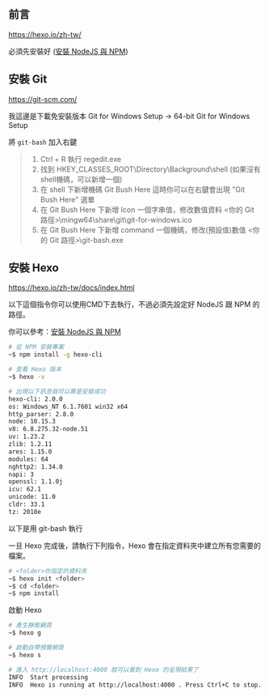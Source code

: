 ﻿## 前言

https://hexo.io/zh-tw/

必須先安裝好 ([安裝 NodeJS 與 NPM](cygwin/cygwin.md#安裝-nodejs-與-npm "安裝 NodeJS 與 NPM"))

## 安裝 Git

https://git-scm.com/

我這邊是下載免安裝版本 Git for Windows Setup -> 64-bit Git for Windows Setup

將 `git-bash` 加入右鍵

>1. Ctrl + R 執行 regedit.exe
>2. 找到 HKEY_CLASSES_ROOT\Directory\Background\shell (如果沒有shell機碼，可以新增一個)
>3. 在 shell 下新增機碼 Git Bush Here 這時你可以在右鍵會出現 "Git Bush Here" 選單
>4. 在 Git Bush Here 下新增 Icon 一個字串值，修改數值資料 \<你的 Git 路徑\>\mingw64\share\git\git-for-windows.ico
>5. 在 Git Bush Here 下新增 command 一個機碼，修改(預設值)數值 \<你的 Git 路徑\>\git-bash.exe

## 安裝 Hexo

https://hexo.io/zh-tw/docs/index.html

以下這個指令你可以使用CMD下去執行，不過必須先設定好 NodeJS 跟 NPM 的路徑。

你可以參考：[安裝 NodeJS 與 NPM](cygwin/cygwin.md#安裝-nodejs-與-npm "安裝 NodeJS 與 NPM")

```bash
# 從 NPM 安裝專案
~$ npm install -g hexo-cli

# 查看 Hexo 版本
~$ hexo -v

# 出現以下訊息就可以算是安裝成功
hexo-cli: 2.0.0
os: Windows_NT 6.1.7601 win32 x64
http_parser: 2.8.0
node: 10.15.3
v8: 6.8.275.32-node.51
uv: 1.23.2
zlib: 1.2.11
ares: 1.15.0
modules: 64
nghttp2: 1.34.0
napi: 3
openssl: 1.1.0j
icu: 62.1
unicode: 11.0
cldr: 33.1
tz: 2018e
```

以下是用 git-bash 執行

一旦 Hexo 完成後，請執行下列指令，Hexo 會在指定資料夾中建立所有您需要的檔案。

```bash
# <folder>你指定的資料夾
~$ hexo init <folder>
~$ cd <folder>
~$ npm install
```

啟動 Hexo

```bash
# 產生靜態網頁
~$ hexo g

# 啟動自帶預覽網頁
~$ hexo s

# 進入 http://localhost:4000 就可以看到 Hexo 的呈現結果了
INFO  Start processing
INFO  Hexo is running at http://localhost:4000 . Press Ctrl+C to stop.
```